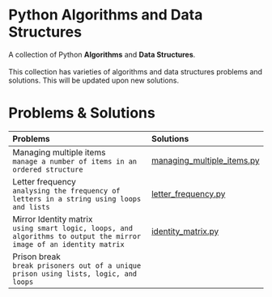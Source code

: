 # Python Algorithms and Data Structures
A collection of Python **Algorithms** and **Data Structures**.<br><br>
This collection has varieties of algorithms and data structures problems and solutions. This will be updated upon new solutions.<br>
# Problems & Solutions
| Problems | Solutions |
| :-------- | :--------- |
| Managing multiple items<br>`manage a number of items in an ordered structure` | [managing_multiple_items.py](multiple_items/managing_multiple_items.py) |
| Letter frequency<br>`analysing the frequency of letters in a string using loops and lists` | [letter_frequency.py](letter_frequency/letter_frequency.py) |
| Mirror Identity matrix<br>`using smart logic, loops, and algorithms to output the mirror image of an identity matrix` | [identity_matrix.py](identity_matrix/identity_matrix.py) |
| Prison break<br>`break prisoners out of a unique prison using lists, logic, and loops` | |